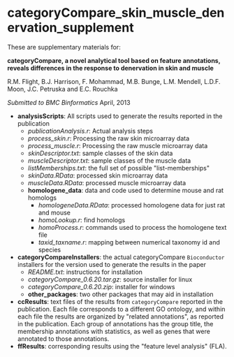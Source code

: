 # categoryCompare_skin_muscle_denervation_supplement

These are supplementary materials for:

**categoryCompare, a novel analytical tool based on feature annotations, reveals differences in the response to denervation in skin and muscle**

R.M. Flight, B.J. Harrison, F. Mohammad, M.B. Bunge, L.M. Mendell, L.D.F. Moon, J.C. Petruska and E.C. Rouchka

*Submitted to BMC Binformatics* April, 2013

  * **analysisScripts**: All scripts used to generate the results reported in the publication
    * *publicationAnalysis.r*: Actual analysis steps
    * *process_skin.r*: Processing the raw skin microarray data
    * *process_muscle.r*: Processing the raw muscle microarray data
    * *skinDescriptor.txt*: sample classes of the skin data
    * *muscleDescriptor.txt*: sample classes of the muscle data
    * *listMemberships.txt*: the full set of possible "list-memberships"
    * *skinData.RData*: processed skin microarray data
    * *muscleData.RData*: processed muscle microarray data
    * **homologene_data**: data and code used to determine mouse and rat homologs
      * *homologeneData.RData*: processed homologene data for just rat and mouse
      * *homoLookup.r*: find homologs
      * *homoProcess.r*: commands used to process the homologene text file
      * *taxid_taxname.r*: mapping between numerical taxonomy id and species
  * **categoryCompareInstallers**: the actual categoryCompare `Bioconductor` installers for the version used to generate the results in the paper
    * *README.txt*: instructions for installation
    * *categoryCompare_0.6.20.tar.gz*: source installer for linux
    * *categoryCompare_0.6.20.zip*: installer for windows
    * **other_packages**: two other packages that may aid in installation
  * **ccResults**: text files of the results from `categoryCompare` reported in the publication. Each file corresponds to a different GO ontology, and within each file the results are organized by "related annotations", as reported in the publication. Each group of annotations has the group title, the membership annotations with statistics, as well as genes that were annotated to those annotations.
  * **ffResults**: corresponding results using the "feature level analysis" (FLA).

